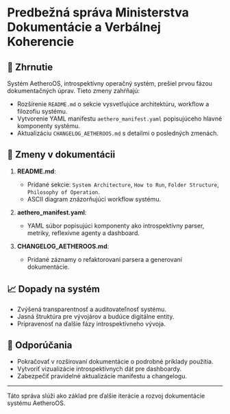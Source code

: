 # Predbežná správa Ministerstva Dokumentácie a Verbálnej Koherencie

## 🧩 Zhrnutie
Systém AetheroOS, introspektívny operačný systém, prešiel prvou fázou dokumentačných úprav. Tieto zmeny zahŕňajú:
- Rozšírenie `README.md` o sekcie vysvetľujúce architektúru, workflow a filozofiu systému.
- Vytvorenie YAML manifestu `aethero_manifest.yaml` popisujúceho hlavné komponenty systému.
- Aktualizáciu `CHANGELOG_AETHEROOS.md` s detailmi o posledných zmenách.

## 🔧 Zmeny v dokumentácii
1. **README.md**:
   - Pridané sekcie: `System Architecture`, `How to Run`, `Folder Structure`, `Philosophy of Operation`.
   - ASCII diagram znázorňujúci workflow systému.

2. **aethero_manifest.yaml**:
   - YAML súbor popisujúci komponenty ako introspektívny parser, metriky, reflexívne agenty a dashboard.

3. **CHANGELOG_AETHEROOS.md**:
   - Pridané záznamy o refaktorovaní parsera a generovaní dokumentácie.

## 📈 Dopady na systém
- Zvýšená transparentnosť a auditovateľnosť systému.
- Jasná štruktúra pre vývojárov a budúce digitálne entity.
- Pripravenosť na ďalšie fázy introspektívneho vývoja.

## 🧠 Odporúčania
- Pokračovať v rozširovaní dokumentácie o podrobné príklady použitia.
- Vytvoriť vizualizácie introspektívnych dát pre dashboardy.
- Zabezpečiť pravidelné aktualizácie manifestu a changelogu.

---

Táto správa slúži ako základ pre ďalšie iterácie a rozvoj dokumentácie systému AetheroOS.
